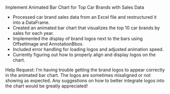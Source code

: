 Implement Animated Bar Chart for Top Car Brands with Sales Data

- Processed car brand sales data from an Excel file and restructured it into a DataFrame.
- Created an animated bar chart that visualizes the top 10 car brands by sales for each year.
- Implemented the display of brand logos next to the bars using OffsetImage and AnnotationBbox.
- Included error handling for loading logos and adjusted animation speed.
- Currently figuring out how to properly align and display logos on the chart. 

Help Request: I'm having trouble getting the brand logos to appear correctly in the animated bar chart. The logos are sometimes misaligned or not showing as expected. Any suggestions on how to better integrate logos into the chart would be greatly appreciated!

